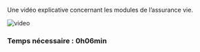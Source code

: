 Une vidéo explicative concernant les modules de l’assurance vie.

![video](./img/formation/video.png "video formation")

### Temps nécessaire : 0h06min